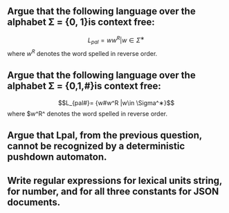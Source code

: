 ## Argue that the following language over the alphabet Σ = {0, 1}is context free:

$$L_{pal}= {ww^R |w \in \Sigma^∗}$$
where $w^R$ denotes the word spelled in reverse order.

## Argue that the following language over the alphabet Σ = {0,1,#}is context free:
$$L_{pal#}= {w#w^R |w\in \Sigma^∗}$$
where $w^R^ denotes the word spelled in reverse order.

## Argue that Lpal, from the previous question, cannot be recognized by a deterministic pushdown automaton.


## Write regular expressions for lexical units string, for number, and for all three constants for JSON documents.